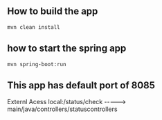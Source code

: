 ## How to build the app

`mvn clean install`

## how to start the spring app

`mvn spring-boot:run`

## This app has default port of 8085

Externl Acess local:<port>/status/check  -----> main/java/controllers/statuscontrollers
